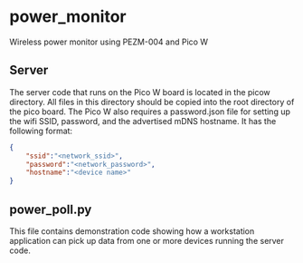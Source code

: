 # power_monitor
Wireless power monitor using PEZM-004 and Pico W

## Server
The server code that runs on the Pico W board is located in the picow directory. All files in this directory should be copied into the root directory of the pico board.
The Pico W also requires a password.json file for setting up the wifi SSID, password, and the advertised mDNS hostname. It has the following format:
```json
{
    "ssid":"<network_ssid>",
    "password":"<network_password>",
    "hostname":"<device name>"
}
```

## power_poll.py
This file contains demonstration code showing how a workstation application can pick
up data from one or more devices running the server code.

